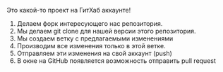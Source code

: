 Это какой-то проект на ГитХаб аккаунте!

1. Делаем форк интересующего нас репозитория.
2. Мы делаем git clone для нашей версии этого репозитория.
3. Мы создаем ветку с предлагаемыми изменениями
4. Производим все изменения только в этой ветке.
5. Отправляем эти изменения на свой аккаунт (push)
6. В окне на GitHub появляется возможность отправить pull request